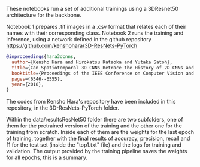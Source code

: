 These notebooks run a set of additional trainings using a 3DResnet50 architecture for the backbone.

Notebook 1 prepares .tif images in a .csv format that relates each of their names with their corresponding class.
Notebook 2 runs the training and inference, using a network defined in the github repository 
https://github.com/kenshohara/3D-ResNets-PyTorch


```bibtex
@inproceedings{hara3dcnns,
  author={Kensho Hara and Hirokatsu Kataoka and Yutaka Satoh},
  title={Can Spatiotemporal 3D CNNs Retrace the History of 2D CNNs and ImageNet?},
  booktitle={Proceedings of the IEEE Conference on Computer Vision and Pattern Recognition (CVPR)},
  pages={6546--6555},
  year={2018},
}
```

The codes from Kensho Hara's repository have been included in this repository, in the 3D-ResNets-PyTorch folder.


Within the data/resultsResNet50 folder there are two subfolders, one of them for the pretrained version of the training and the other
one for the training from scratch. Inside each of them are the weights for the last epoch of training, together with the final results
of accuracy, precision, recall and f1 for the test set (inside the "top1.txt" file) and the logs for training and validation. The
output provided by the training pipeline saves the weights for all epochs, this is a summary.